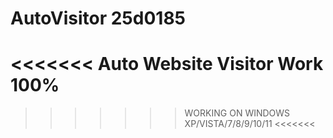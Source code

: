 # AutoVisitor 25d0185 
<<<<<<< 
Auto Website Visitor Work 100%
=======
>>>>>>> WORKING ON WINDOWS XP/VISTA/7/8/9/10/11 <<<<<<<

